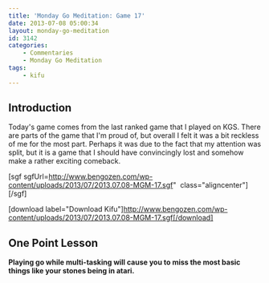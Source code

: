 ```yaml
---
title: 'Monday Go Meditation: Game 17'
date: 2013-07-08 05:00:34
layout: monday-go-meditation
id: 3142
categories:
	- Commentaries
	- Monday Go Meditation
tags:
	- kifu
---
```


## Introduction

Today's game comes from the last ranked game that I played on KGS. There are parts of the game that I'm proud of, but overall I felt it was a bit reckless of me for the most part. Perhaps it was due to the fact that my attention was split, but it is a game that I should have convincingly lost and somehow make a rather exciting comeback.

[sgf sgfUrl=http://www.bengozen.com/wp-content/uploads/2013/07/2013.07.08-MGM-17.sgf"  class="aligncenter"][/sgf]

[download label="Download Kifu"]http://www.bengozen.com/wp-content/uploads/2013/07/2013.07.08-MGM-17.sgf[/download]

## **One Point Lesson**

**Playing go while multi-tasking will cause you to miss the most basic things like your stones being in atari.**